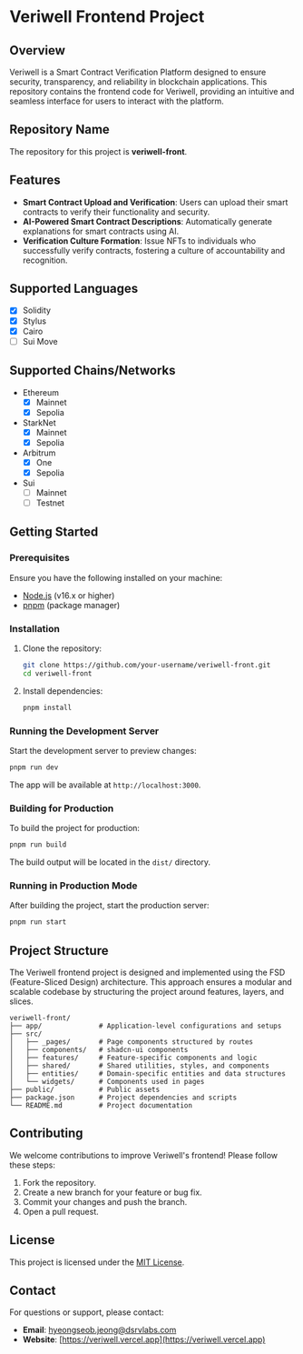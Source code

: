 # Veriwell Frontend Project

## Overview

Veriwell is a Smart Contract Verification Platform designed to ensure security, transparency, and reliability in blockchain applications. This repository contains the frontend code for Veriwell, providing an intuitive and seamless interface for users to interact with the platform.

## Repository Name

The repository for this project is **veriwell-front**.

## Features

- **Smart Contract Upload and Verification**: Users can upload their smart contracts to verify their functionality and security.
- **AI-Powered Smart Contract Descriptions**: Automatically generate explanations for smart contracts using AI.
- **Verification Culture Formation**: Issue NFTs to individuals who successfully verify contracts, fostering a culture of accountability and recognition.



## Supported Languages

- [x] Solidity
- [x] Stylus
- [x] Cairo
- [ ] Sui Move

## Supported Chains/Networks

- Ethereum
  - [x] Mainnet
  - [x] Sepolia
- StarkNet
  - [x] Mainnet
  - [x] Sepolia
- Arbitrum
  - [x] One
  - [x] Sepolia
- Sui
  - [ ] Mainnet
  - [ ] Testnet

## Getting Started

### Prerequisites

Ensure you have the following installed on your machine:

- [Node.js](https://nodejs.org/) (v16.x or higher)
- [pnpm](https://pnpm.io/) (package manager)

### Installation

1. Clone the repository:
   ```bash
   git clone https://github.com/your-username/veriwell-front.git
   cd veriwell-front
   ```
2. Install dependencies:
   ```bash
   pnpm install
   ```

### Running the Development Server

Start the development server to preview changes:

```bash
pnpm run dev
```

The app will be available at `http://localhost:3000`.

### Building for Production

To build the project for production:

```bash
pnpm run build
```

The build output will be located in the `dist/` directory.

### Running in Production Mode

After building the project, start the production server:

```bash
pnpm run start
```

## Project Structure

The Veriwell frontend project is designed and implemented using the FSD (Feature-Sliced Design) architecture. This approach ensures a modular and scalable codebase by structuring the project around features, layers, and slices.

```
veriwell-front/
├── app/              # Application-level configurations and setups
├── src/
│   ├── _pages/       # Page components structured by routes
│   ├── components/   # shadcn-ui components
│   ├── features/     # Feature-specific components and logic
│   ├── shared/       # Shared utilities, styles, and components
│   ├── entities/     # Domain-specific entities and data structures
│   └── widgets/      # Components used in pages
├── public/           # Public assets
├── package.json      # Project dependencies and scripts
└── README.md         # Project documentation
```

## Contributing

We welcome contributions to improve Veriwell's frontend! Please follow these steps:

1. Fork the repository.
2. Create a new branch for your feature or bug fix.
3. Commit your changes and push the branch.
4. Open a pull request.

## License

This project is licensed under the [MIT License](./LICENSE).

## Contact

For questions or support, please contact:

- **Email**: [hyeongseob.jeong@dsrvlabs.com](mailto:hyeongseob.jeong@dsrvlabs.com)
- **Website**: [https://veriwell.vercel.app](https://veriwell.vercel.app)

